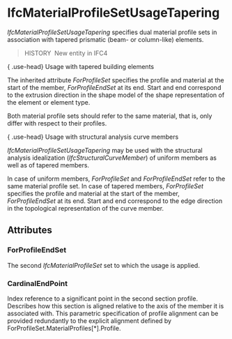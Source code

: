 # IfcMaterialProfileSetUsageTapering

_IfcMaterialProfileSetUsageTapering_ specifies dual material profile sets in association with tapered prismatic (beam- or column-like) elements.<!-- end of definition -->

> HISTORY  New entity in IFC4

{ .use-head}
Usage with tapered building elements

The inherited attribute _ForProfileSet_ specifies the profile and material at the start of the member, _ForProfileEndSet_ at its end. Start and end correspond to the extrusion direction in the shape model of the shape representation of the element or element type.

Both material profile sets should refer to the same material, that is, only differ with respect to their profiles.

{ .use-head}
Usage with structural analysis curve members

_IfcMaterialProfileSetUsageTapering_ may be used with the structural analysis idealization (_IfcStructuralCurveMember_) of uniform members as well as of tapered members.

In case of uniform members, _ForProfileSet_ and _ForProfileEndSet_ refer to the same material profile set. In case of tapered members, _ForProfileSet_ specifies the profile and material at the start of the member, _ForProfileEndSet_ at its end. Start and end correspond to the edge direction in the topological representation of the curve member.

## Attributes

### ForProfileEndSet
The second _IfcMaterialProfileSet_ set to which the usage is applied.

### CardinalEndPoint
Index reference to a significant point in the second section profile. Describes how this section is aligned relative to the axis of the member it is associated with. This parametric specification of profile alignment can be provided redundantly to the explicit alignment defined by ForProfileSet.MaterialProfiles[\*].Profile.
